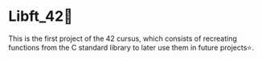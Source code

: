 # Libft_42📃
This is the first project of the 42 cursus, which consists of recreating functions from the C standard library to later use them in future projects⭐. 
